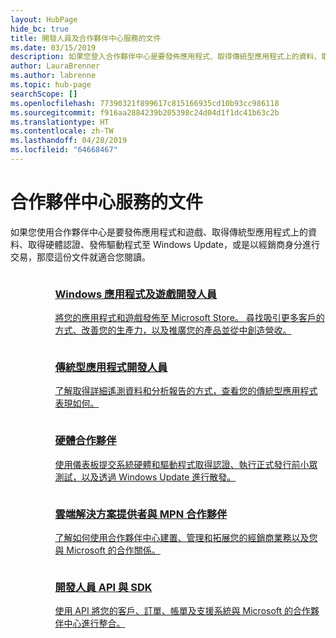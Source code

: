 ```yaml
---
layout: HubPage
hide_bc: true
title: 開發人員及合作夥伴中心服務的文件
ms.date: 03/15/2019
description: 如果您登入合作夥伴中心是要發佈應用程式、取得傳統型應用程式上的資料、取得硬體認證、發佈驅動程式至 Windows Update，或是以經銷商身分進行交易，那麼這份文件就適合您閱讀。
author: LauraBrenner
ms.author: labrenne
ms.topic: hub-page
searchScope: []
ms.openlocfilehash: 77390321f899617c815166935cd10b93cc986118
ms.sourcegitcommit: f916aa2884239b205398c24d04d1f1dc41b63c2b
ms.translationtype: HT
ms.contentlocale: zh-TW
ms.lasthandoff: 04/28/2019
ms.locfileid: "64668467"
---
```

<div id="main" class="v2">
    <div class="container">
        <h1>合作夥伴中心服務的文件</h1>
        <p>如果您使用合作夥伴中心是要發佈應用程式和遊戲、取得傳統型應用程式上的資料、取得硬體認證、發佈驅動程式至 Windows Update，或是以經銷商身分進行交易，那麼這份文件就適合您閱讀。</p>
        <ul class="pivots" style="list-style:none;margin:0;">
            <li>
                <a href="#products"></a>
                <ul id="products" style="list-style:none;margin:0;">
                    <li>
                        <a href="#products1"></a>
                        <ul id="products1" class="cardsC cols cols3" style="list-style:none;margin:0;">
                            <li>
                                <a href="https://docs.microsoft.com/windows/uwp/publish/">
                                    <div class="cardSize">
                                        <div class="cardPadding">
                                            <div class="card">
                                                <div class="cardImageOuter">
                                                    <div class="cardImage bgdAccent1">
                                                        <img alt="" src="https://docs.microsoft.com/media/hubs/windows/win_hardware-dev-2.svg" data-linktype="external">
                                                    </div>
                                                </div>
                                                <div class="cardText">
                                                    <h3>Windows 應用程式及遊戲開發人員</h3>
                                                    <p>將您的應用程式和遊戲發佈至 Microsoft Store。 尋找吸引更多客戶的方式、改善您的生產力，以及推廣您的產品並從中創造營收。</p>
                                                </div>
                                            </div>
                                        </div>
                                    </div>
                                </a>
                            </li>
                            <li>
                                <a href="https://msdn.microsoft.com/library/windows/desktop/mt826504(v=vs.85).aspx">
                                    <div class="cardSize">
                                        <div class="cardPadding">
                                            <div class="card">
                                                <div class="cardImageOuter">
                                                    <div class="cardImage bgdAccent1">
                                                        <img alt="" src="https://docs.microsoft.com/media/illustrations/sql-analytics-service.svg" data-linktype="external">
                                                    </div>
                                                </div>
                                                <div class="cardText">
                                                    <h3>傳統型應用程式開發人員</h3>
                                                    <p>了解取得詳細遙測資料和分析報告的方式，查看您的傳統型應用程式表現如何。</p>
                                                </div>
                                            </div>
                                        </div>
                                    </div>
                                </a>
                            </li>
                            <li>
                                <a href="https://docs.microsoft.com/windows-hardware/drivers/dashboard/">
                                    <div class="cardSize">
                                        <div class="cardPadding">
                                            <div class="card">
                                                <div class="cardImageOuter">
                                                    <div class="cardImage bgdAccent1">
                                                        <img alt="" src="https://docs.microsoft.com/media/hubs/systemcenter/system-center-configuration.svg" data-linktype="external">
                                                    </div>
                                                </div>
                                                <div class="cardText">
                                                    <h3>硬體合作夥伴</h3>
                                                    <p>使用儀表板提交系統硬體和驅動程式取得認證、執行正式發行前小眾測試，以及透過 Windows Update 進行散發。</p>
                                                </div>
                                            </div>
                                        </div>
                                    </div>
                                </a>
                            </li>
                            <li>
                                <a href="/partner-center/">
                                    <div class="cardSize">
                                        <div class="cardPadding">
                                            <div class="card">
                                                <div class="cardImageOuter">
                                                    <div class="cardImage bgdAccent1">
                                                        <img alt="" src="https://docs.microsoft.com/media/hubs/ems/ems_device-app-mgmt-1.svg" data-linktype="external">
                                                    </div>
                                                </div>
                                                <div class="cardText">
                                                    <h3>雲端解決方案提供者與 MPN 合作夥伴</h3>
                                                    <p>了解如何使用合作夥伴中心建置、管理和拓展您的經銷商業務以及您與 Microsoft 的合作關係。</p>
                                                </div>
                                            </div>
                                        </div>
                                    </div>
                                </a>
                            </li>
                            <li>
                                <a href="/partner-center/develop/">
                                    <div class="cardSize">
                                        <div class="cardPadding">
                                            <div class="card">
                                                <div class="cardImageOuter">
                                                    <div class="cardImage bgdAccent1">
                                                        <img alt="" src="https://docs.microsoft.com/azure/media/index/azure_fundamentals.svg" data-linktype="external">
                                                    </div>
                                                </div>
                                                <div class="cardText">
                                                    <h3>開發人員 API 與 SDK</h3>
                                                    <p>使用 API 將您的客戶、訂單、帳單及支援系統與 Microsoft 的合作夥伴中心進行整合。</p>
                                                </div>
                                            </div>
                                        </div>
                                    </div>
                                </a>
                            </li>
                        </ul>
                    </li>
                </ul>
            </li>
        </ul>
    </div>
</div>